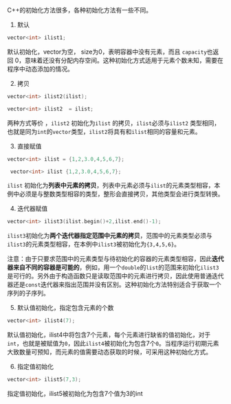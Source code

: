 ﻿C++的初始化方法很多，各种初始化方法有一些不同。

1. 默认

```cpp
vector<int> ilist1;
```

默认初始化，vector为空， size为0，表明容器中没有元素，而且 `capacity`也返回 0，意味着还没有分配内存空间。这种初始化方式适用于元素个数未知，需要在程序中动态添加的情况。



2. 拷贝

```cpp
vector<int> ilist2(ilist);

vector<int> ilist2  = ilist; 
```

两种方式等价 ，`ilist2` 初始化为`ilist` 的拷贝，`ilist`必须与`ilist2` 类型相同，也就是同为`int`的`vector`类型，`ilist2`将具有和`ilist`相同的容量和元素。



3. 直接赋值

```cpp
vector<int> ilist = {1,2,3.0,4,5,6,7};

 vector<int> ilist {1,2,3.0,4,5,6,7};
```

`ilist` 初始化为**列表中元素的拷贝**，列表中元素必须与`ilist`的元素类型相容，本例中必须是与整数类型相容的类型，整形会直接拷贝，其他类型会进行类型转换。



4. 迭代器赋值

```cpp
vector<int> ilist3(ilist.begin()+2,ilist.end()-1);
```

`ilist3`初始化为**两个迭代器指定范围中元素的拷贝**，范围中的元素类型必须与`ilist3`的元素类型相容，在本例中`ilist3`被初始化为`{3,4,5,6}`。

注意：由于只要求范围中的元素类型与待初始化的容器的元素类型相容，因此**迭代器来自不同的容器是可能的**，例如，用一个`double`的`list`的范围来初始化`ilist3`是可行的。另外由于构造函数只是读取范围中的元素进行拷贝，因此使用普通迭代器还是`const`迭代器来指出范围并没有区别。这种初始化方法特别适合于获取一个序列的子序列。



5. 默认值初始化，指定包含元素的个数

 ```cpp
vector<int> ilist4(7);
 ```

默认值初始化，ilist4中将包含7个元素，每个元素进行缺省的值初始化，对于`int`，也就是被赋值为`0`，因此`ilist4`被初始化为包含7个`0`。当程序运行初期元素大致数量可预知，而元素的值需要动态获取的时候，可采用这种初始化方式。



6. 指定值初始化

```cpp
vector<int> ilist5(7,3);
```

指定值初始化，ilist5被初始化为包含7个值为3的int

